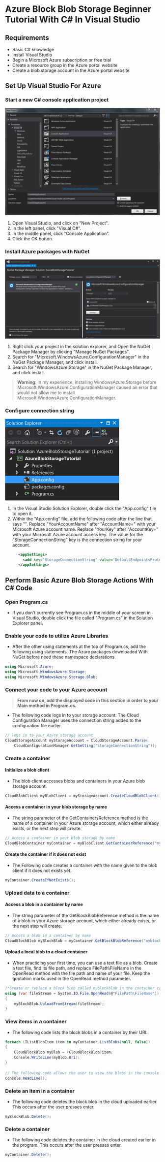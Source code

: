 # Azure Block Blob Storage Beginner Tutorial With C# In Visual Studio

## Requirements

- Basic C# knowledge
- Install Visual Studio
- Begin a Microsoft Azure subscription or free trial
- Create a resource group in the Azure portal website
- Create a blob storage account in the Azure portal website

## Set Up Visual Studio For Azure

### Start a new C# console application project

![Visual Studio New Project C# Console](https://github.com/tvroley/AzureBlobStorageBeginnerTutorial/blob/master/images/VisualStudioNewProjectCSharpConsole.PNG)

1. Open Visual Studio, and click on "New Project".
2. In the left panel, click "Visual C#".
3. In the middle panel, click "Console Application".
4. Click the OK button.

### Install Azure packages with NuGet

![NuGet Azure Packages](https://github.com/tvroley/AzureBlobStorageBeginnerTutorial/blob/master/images/NuGetAzurePackages.PNG)

1. Right click your project in the solution explorer, and Open the NuGet Package Manager by clicking "Manage NuGet Packages".
2. Search for "Microsoft.WindowsAzure.ConfigurationManager" in the NuGet Package Manager, and click install.
3. Search for "WindowsAzure.Storage" in the NuGet Package Manager, and click install.

> **Warning**: In my experience, installing WindowsAzure.Storage before Microsoft.WindowsAzure.ConfigurationManager caused an error that would not allow me to install Microsoft.WindowsAzure.ConfigurationManager.

### Configure connection string

![Solution Explorer App Config](https://github.com/tvroley/AzureBlobStorageBeginnerTutorial/blob/master/images/SolutionExplorerAppConfig.PNG)

1. In the Visual Studio Solution Explorer, double click the "App.config" file to open it.
2. Within the "App.config" file, add the following code after the line that says "</startup>".  Replace "YourAccountName" after "AccountName=" with your Microsoft Azure account name.  Replace "YourKey" after "AccountKey=" with your Microsoft Azure account access key.  The value for the "StorageConnectionString" key is the connection string for your account.
```xml
      <appSettings>
        <add key="StorageConnectionString" value="DefaultEndpointsProtocol=https;AccountName=YourAccountName;AccountKey=YourKey" />
      </appSettings>
```
## Perform Basic Azure Blob Storage Actions With C# Code

### Open Program.cs 

* If you don't currently see Program.cs in the middle of your screen in Visual Studio, double click the file called "Program.cs" in the Solution Explorer panel.

### Enable your code to utilize Azure Libraries

* After the other using statements at the top of Program.cs, add the following using statements.  The Azure packages downloaded With NuGet before need these namespace declarations.

```C#
using Microsoft.Azure;  
using Microsoft.WindowsAzure.Storage;
using Microsoft.WindowsAzure.Storage.Blob;
```

### Connect your code to your Azure account

> **From now on, add the displayed code in this section in order to your Main method in Program.cs.**

* The following code logs in to your storage account.  The Cloud Configuration Manager uses the connection string added to the configuration file earlier.

```C#
// logs in to your Azure storage account
CloudStorageAccount myStorageAccount = CloudStorageAccount.Parse(
    CloudConfigurationManager.GetSetting("StorageConnectionString"));
```
### Create a container

#### Initialize a blob client

* The blob client accesses blobs and containers in your Azure blob storage account.

```C#
CloudBlobClient myBlobClient = myStorageAccount.CreateCloudBlobClient();
```

#### Access a container in your blob storage by name

* The string parameter of the GetContainersReference method is the name of a container in your Azure storage account, which either already exists, or the next step will create.

```C#
// Access a container in your blob storage by name
CloudBlobContainer myContainer = myBlobClient.GetContainerReference("mycontainer");
```

#### Create the container if it does not exist

* The Following code creates a container with the name given to the blob client if it does not exists yet.

```C#
myContainer.CreateIfNotExists();
```

### Upload data to a container

#### Access a blob in a container by name

* The string parameter of the GetBlockBlobReference method is the name of a blob in your Azure storage account, which either already exists, or the next step will create.

```C#
// Access a blob in a container by name
CloudBlockBlob myBlockBlob = myContainer.GetBlockBlobReference("myblockblob");
```

#### Upload a local blob to a cloud container

* When practicing your first time, you can use a text file as a blob.  Create a text file, find its file path, and replace FilePath\FileName in the OpenRead method with the file path and name of your file.  Keep the quotation marks used in the OpenRead method parameter. 

```C#
/*Create or replace a block blob called myblockblob in the container called mycontainer, consisting of the file you chose*/ 
using (var fileStream = System.IO.File.OpenRead(@"FilePath\FileName"))
{
    myBlockBlob.UploadFromStream(fileStream);
}
```

### View items in a container

* The following code lists the block blobs in a container by their URI.

```C#
foreach (IListBlobItem item in myContainer.ListBlobs(null, false))
{
	CloudBlockBlob myBlob = (CloudBlockBlob)item;
	Console.WriteLine(myBlob.Uri);
}

// The following code allows the user to view the blobs in the console before pressing enter
Console.ReadLine();
```

### Delete an item in a container

* The following code deletes the block blob in the cloud uploaded earlier.  This occurs after the user presses enter.

```C#
myBlockBlob.Delete();
```

### Delete a container

* The following code deletes the container in the cloud created earlier in the program.  This occurs after the user presses enter.

```C#
myContainer.Delete();
```
